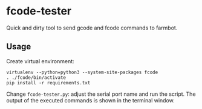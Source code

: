 # fcode-tester

Quick and dirty tool to send gcode and fcode commands to farmbot.

## Usage
Create virtual environment:

```
virtualenv --python=python3 --system-site-packages fcode
. ./fcode/bin/activate
pip install -r requirements.txt
```

Change `fcode-tester.py`: adjust the serial port name and run the script. The output of the executed commands is shown in the terminal window.
